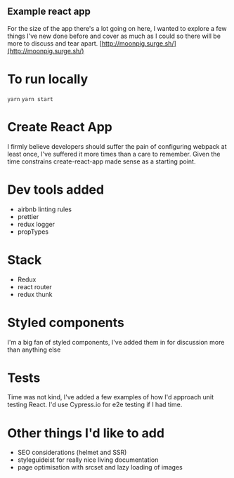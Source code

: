 ## Example react app

For the size of the app there's a lot going on here, I wanted to explore a few things I've new done before and cover as much as I could so there will be more to discuss and tear apart. [http://moonpig.surge.sh/](http://moonpig.surge.sh/)

# To run locally

`yarn`
`yarn start`

# Create React App

I firmly believe developers should suffer the pain of configuring webpack at least once, I've suffered it more times than a care to remember. Given the time constrains create-react-app made sense as a starting point.

# Dev tools added

- airbnb linting rules
- prettier
- redux logger
- propTypes

# Stack

- Redux
- react router
- redux thunk

# Styled components

I'm a big fan of styled components, I've added them in for discussion more than anything else

# Tests

Time was not kind, I've added a few examples of how I'd approach unit testing React. I'd use Cypress.io for e2e testing if I had time.

# Other things I'd like to add

- SEO considerations (helmet and SSR)
- styleguideist for really nice living documentation
- page optimisation with srcset and lazy loading of images
